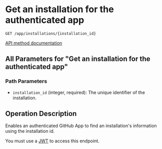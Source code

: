 # Get an installation for the authenticated app

`GET /app/installations/{installation_id}`

[API method documentation](https://docs.github.com/rest/apps/apps#get-an-installation-for-the-authenticated-app)

## All Parameters for "Get an installation for the authenticated app"

### Path Parameters

- `installation_id` (integer, required): The unique identifier of the installation.

## Operation Description

Enables an authenticated GitHub App to find an installation's information using the installation id.

You must use a [JWT](https://docs.github.com/apps/building-github-apps/authenticating-with-github-apps/#authenticating-as-a-github-app) to access this endpoint.
